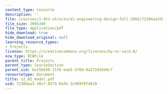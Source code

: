 ```yaml
---
content_type: resource
description: ''
file: /courses/1-051-structural-engineering-design-fall-2003/72304aa338cf85790afe3c999f0f4610_s2_02_model.pdf
file_size: 2095340
file_type: application/pdf
hide_download: true
hide_download_original: null
learning_resource_types:
- Projects
license: https://creativecommons.org/licenses/by-nc-sa/4.0/
ocw_type: OCWFile
parent_title: Projects
parent_type: CourseSection
parent_uid: be25bd38-11f6-eae5-570d-0a272d2648c7
resourcetype: Document
title: s2_02_model.pdf
uid: 72304aa3-38cf-8579-0afe-3c999f0f4610
---
```

